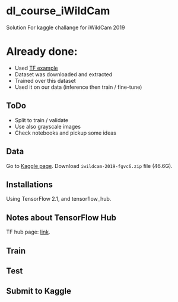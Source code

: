 # dl_course_iWildCam
Solution For kaggle challange for iWildCam 2019

# Already done:
- Used <a href="https://github.com/tensorflow/docs/blob/master/site/en/tutorials/images/transfer_learning_with_hub.ipynb">TF example</a>
- Dataset was downloaded and extracted
- Trained over this dataset
- Used it on our data (inference then train / fine-tune)

## ToDo
- Split to train / validate
- Use also grayscale images
- Check notebooks and pickup some ideas

## Data
Go to <a href="https://www.kaggle.com/c/iwildcam-2019-fgvc6/data">Kaggle page</a>.
Download `iwildcam-2019-fgvc6.zip` file (46.6G).

## Installations
Using TensorFlow 2.1, and tensorflow_hub.

## Notes about TensorFlow Hub
TF hub page: <a href="https://www.tensorflow.org/hub">link</a>.

## Train

## Test

## Submit to Kaggle

